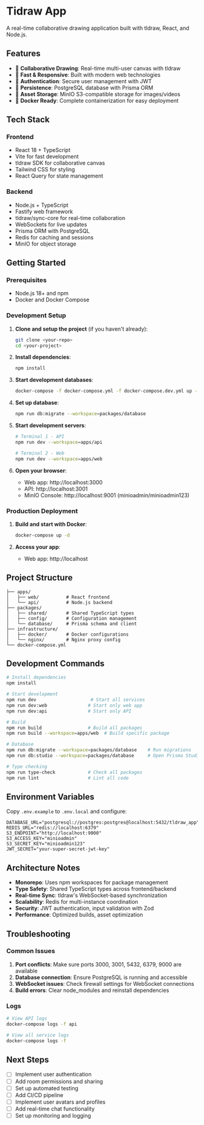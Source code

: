 # Tidraw App

A real-time collaborative drawing application built with tldraw, React, and Node.js.

## Features

- 🎨 **Collaborative Drawing**: Real-time multi-user canvas with tldraw
- 🚀 **Fast & Responsive**: Built with modern web technologies
- 🔐 **Authentication**: Secure user management with JWT
- 💾 **Persistence**: PostgreSQL database with Prisma ORM
- 📁 **Asset Storage**: MinIO S3-compatible storage for images/videos
- 🐳 **Docker Ready**: Complete containerization for easy deployment

## Tech Stack

### Frontend

- React 18 + TypeScript
- Vite for fast development
- tldraw SDK for collaborative canvas
- Tailwind CSS for styling
- React Query for state management

### Backend

- Node.js + TypeScript
- Fastify web framework
- tldraw/sync-core for real-time collaboration
- WebSockets for live updates
- Prisma ORM with PostgreSQL
- Redis for caching and sessions
- MinIO for object storage

## Getting Started

### Prerequisites

- Node.js 18+ and npm
- Docker and Docker Compose

### Development Setup

1. **Clone and setup the project** (if you haven't already):

   ```bash
   git clone <your-repo>
   cd <your-project>
   ```

2. **Install dependencies**:

   ```bash
   npm install
   ```

3. **Start development databases**:

   ```bash
   docker-compose -f docker-compose.yml -f docker-compose.dev.yml up -d postgres redis minio
   ```

4. **Set up database**:

   ```bash
   npm run db:migrate --workspace=packages/database
   ```

5. **Start development servers**:

   ```bash
   # Terminal 1 - API
   npm run dev --workspace=apps/api

   # Terminal 2 - Web
   npm run dev --workspace=apps/web
   ```

6. **Open your browser**:
   - Web app: http://localhost:3000
   - API: http://localhost:3001
   - MinIO Console: http://localhost:9001 (minioadmin/minioadmin123)

### Production Deployment

1. **Build and start with Docker**:

   ```bash
   docker-compose up -d
   ```

2. **Access your app**:
   - Web app: http://localhost

## Project Structure

```
├── apps/
│   ├── web/          # React frontend
│   └── api/          # Node.js backend
├── packages/
│   ├── shared/       # Shared TypeScript types
│   ├── config/       # Configuration management
│   └── database/     # Prisma schema and client
├── infrastructure/
│   ├── docker/       # Docker configurations
│   └── nginx/        # Nginx proxy config
└── docker-compose.yml
```

## Development Commands

```bash
# Install dependencies
npm install

# Start development
npm run dev                    # Start all services
npm run dev:web               # Start only web app
npm run dev:api               # Start only API

# Build
npm run build                 # Build all packages
npm run build --workspace=apps/web  # Build specific package

# Database
npm run db:migrate --workspace=packages/database    # Run migrations
npm run db:studio --workspace=packages/database     # Open Prisma Studio

# Type checking
npm run type-check            # Check all packages
npm run lint                  # Lint all code
```

## Environment Variables

Copy `.env.example` to `.env.local` and configure:

```env
DATABASE_URL="postgresql://postgres:postgres@localhost:5432/tldraw_app"
REDIS_URL="redis://localhost:6379"
S3_ENDPOINT="http://localhost:9000"
S3_ACCESS_KEY="minioadmin"
S3_SECRET_KEY="minioadmin123"
JWT_SECRET="your-super-secret-jwt-key"
```

## Architecture Notes

- **Monorepo**: Uses npm workspaces for package management
- **Type Safety**: Shared TypeScript types across frontend/backend
- **Real-time Sync**: tldraw's WebSocket-based synchronization
- **Scalability**: Redis for multi-instance coordination
- **Security**: JWT authentication, input validation with Zod
- **Performance**: Optimized builds, asset optimization

## Troubleshooting

### Common Issues

1. **Port conflicts**: Make sure ports 3000, 3001, 5432, 6379, 9000 are available
2. **Database connection**: Ensure PostgreSQL is running and accessible
3. **WebSocket issues**: Check firewall settings for WebSocket connections
4. **Build errors**: Clear node_modules and reinstall dependencies

### Logs

```bash
# View API logs
docker-compose logs -f api

# View all service logs
docker-compose logs -f
```

## Next Steps

- [ ] Implement user authentication
- [ ] Add room permissions and sharing
- [ ] Set up automated testing
- [ ] Add CI/CD pipeline
- [ ] Implement user avatars and profiles
- [ ] Add real-time chat functionality
- [ ] Set up monitoring and logging
